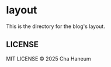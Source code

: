 # layout
This is the directory for the blog's layout.

## LICENSE
MIT LICENSE &copy; 2025 Cha Haneum